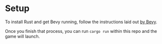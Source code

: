 # Setup
To install Rust and get Bevy running, follow the instructions laid out [by Bevy](https://bevyengine.org/learn/quick-start/getting-started/setup/).

Once you finish that process, you can run `cargo run` within this repo and the game will launch.
